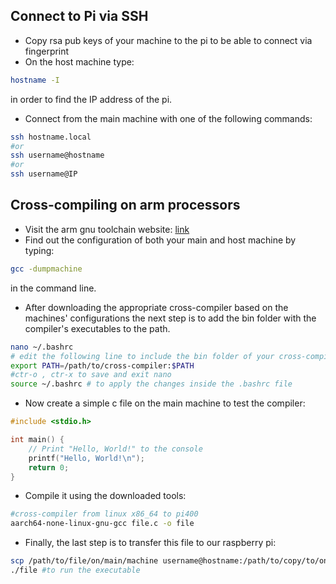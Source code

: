 ## Connect to Pi via SSH
- Copy rsa pub keys of your machine to the pi to be able to connect via fingerprint
- On the host machine type:
```bash
hostname -I
```
in order to find the IP address of the pi.
- Connect from the main machine with one of the following commands:
```bash
ssh hostname.local
#or
ssh username@hostname
#or
ssh username@IP
``` 

## Cross-compiling on arm processors
- Visit the arm gnu toolchain website: [link](https://developer.arm.com/downloads/-/gnu-a)
- Find out the configuration of both your main and host machine by typing:
```bash
gcc -dumpmachine
```

in the command line.
- After downloading the appropriate cross-compiler based on the machines' configurations the next step is to add the bin folder with the compiler's executables to the path.
```bash
nano ~/.bashrc
# edit the following line to include the bin folder of your cross-compiler
export PATH=/path/to/cross-compiler:$PATH
#ctr-o , ctr-x to save and exit nano
source ~/.bashrc # to apply the changes inside the .bashrc file
```

- Now create a simple c file on the main machine to test the compiler:
```c
#include <stdio.h>

int main() {
    // Print "Hello, World!" to the console
    printf("Hello, World!\n");
    return 0;
}
```

- Compile it using the downloaded tools:
```bash
#cross-compiler from linux x86_64 to pi400
aarch64-none-linux-gnu-gcc file.c -o file
```

- Finally, the last step is to transfer this file to our raspberry pi:
```bash
scp /path/to/file/on/main/machine username@hostname:/path/to/copy/to/on/host
./file #to run the executable
```

